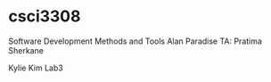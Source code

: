 # csci3308
Software Development Methods and Tools
Alan Paradise
TA: Pratima Sherkane

Kylie Kim
Lab3
